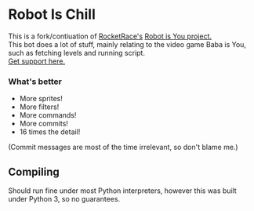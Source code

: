 # Robot Is Chill

This is a fork/contiuation of [RocketRace's](https://github.com/RocketRace) [Robot is You project.](https://github.com/RocketRace/robot-is-you)<br>
This bot does a lot of stuff, mainly relating to the video game Baba is You, such as fetching levels and running script.<br>
[Get support here.](https://discord.gg/ktk8XkAfGD)


### What's better
* More sprites!
* More filters!
* More commands!
* More commits!
* 16 times the detail!


(Commit messages are most of the time irrelevant, so don't blame me.)

## Compiling

Should run fine under most Python interpreters, however this was built under Python 3, so no guarantees.<br>
